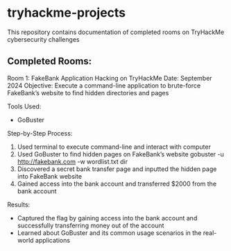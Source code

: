 # tryhackme-projects
This repository contains documentation of completed rooms on TryHackMe cybersecurity challenges
## Completed Rooms:
Room 1: FakeBank Application Hacking on TryHackMe
Date: September 2024
Objective: Execute a command-line application to brute-force FakeBank’s website to find hidden directories and pages
  
Tools Used:
- GoBuster
  
Step-by-Step Process:
1. Used terminal to execute command-line and interact with computer
2. Used GoBuster to find hidden pages on FakeBank’s website 
gobuster -u http://fakebank.com -w wordlist.txt dir
3. Discovered a secret bank transfer page and inputted the hidden page into FakeBank website
4. Gained access into the bank account and transferred $2000 from the bank account 

Results:
- Captured the flag by gaining access into the bank account and successfully transferring money out of the account
- Learned about GoBuster and its common usage scenarios in the real-world applications
